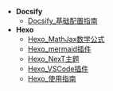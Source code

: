 * **Docsify**
	* [Docsify_基础配置指南](./Content/Article/博客/Docsify/Docsify_基础配置指南.md)
* **Hexo**
	* [Hexo_MathJax数学公式](./Content/Article/博客/Hexo/Hexo_MathJax数学公式.md)
	* [Hexo_mermaid插件](./Content/Article/博客/Hexo/Hexo_mermaid插件.md)
	* [Hexo_NexT主题](./Content/Article/博客/Hexo/Hexo_NexT主题.md)
	* [Hexo_VSCode插件](./Content/Article/博客/Hexo/Hexo_VSCode插件.md)
	* [Hexo_使用指南](./Content/Article/博客/Hexo/Hexo_使用指南.md)
